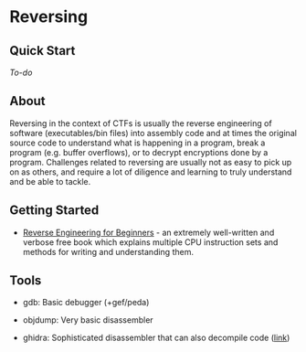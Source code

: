 # Reversing

## Quick Start

*To-do*

## About

Reversing in the context of CTFs is usually the reverse engineering of software (executables/bin files) into assembly code and at times the original source code to understand what is happening in a program, break a program (e.g. buffer overflows), or to decrypt encryptions done by a program. Challenges related to reversing are usually not as easy to pick up on as others, and require a lot of diligence and learning to truly understand and be able to tackle.

## Getting Started

* [Reverse Engineering for Beginners](https://mirrors.ocf.berkeley.edu/parrot/misc/openbooks/programming/ReverseEngineeringForBeginners.en.pdf) - an extremely well-written and verbose free book which explains multiple CPU instruction sets and methods for writing and understanding them.

## Tools

* gdb: Basic debugger (+gef/peda)

* objdump: Very basic disassembler

* ghidra: Sophisticated disassembler that can also decompile code ([link](https://ghidra-sre.org/))
